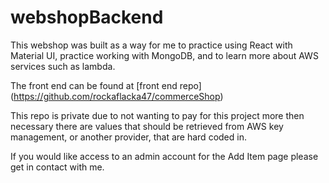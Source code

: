 # webshopBackend

This webshop was built as a way for me to practice using React with Material UI, practice working with MongoDB, and to learn more about AWS services such as lambda. 

The front end can be found at [front end repo] (https://github.com/rockaflacka47/commerceShop) 

This repo is private due to not wanting to pay for this project more then necessary there are values that should be retrieved from AWS key management, or another provider, that are hard coded in. 

If you would like access to an admin account for the Add Item page please get in contact with me. 